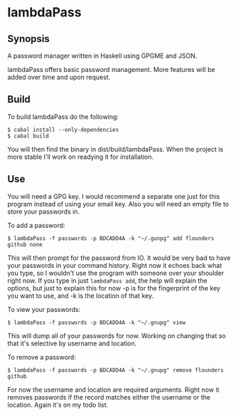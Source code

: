 # lambdaPass

## Synopsis

A password manager written in Haskell using GPGME and JSON.

lambdaPass offers basic password management. More features will
be added over time and upon request.

## Build

To build lambdaPass do the following:

```
$ cabal install --only-dependencies
$ cabal build
```

You will then find the binary in dist/build/lambdaPass. When
the project is more stable I'll work on readying it for installation.

## Use

You will need a GPG key. I would recommend a separate one just for this
program instead of using your email key. Also you will need an empty
file to store your passwords in.

To add a password:

```
$ lambdaPass -f passwords -p BDCADD4A -k "~/.gunpg" add flounders github none
```

This will then prompt for the password from IO. It would be very bad to
have your passwords in your command history. Right now it echoes back what
you type, so I wouldn't use the program with someone over your shoulder right
now. If you type in just `lambdaPass add`, the help will explain the options,
but just to explain this for now -p is for the fingerprint of the key you want
to use, and -k is the location of that key.

To view your passwords:

```
$ lambdaPass -f passwords -p BDCADD4A -k "~/.gnupg" view
```

This will dump all of your passwords for now. Working on changing that so that
it's selective by username and location.

To remove a password:

```
$ lambdaPass -f passwords -p BDCADD4A -k "~/.gnupg" remove flounders github
```

For now the username and location are required arguments. Right now it removes
passwords if the record matches either the username or the location. Again it's
on my todo list.